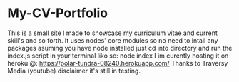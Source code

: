 # My-CV-Portfolio
This is a small site I made to showcase my curriculum vitae and current skill's and so forth.
It uses nodes' core modules so no need to intall any packages
asuming you have node installed 
just cd into directory 
and run the index.js script in your terminal
liko so:    node index
I im curently hosting it on heroku @: https://polar-tundra-08240.herokuapp.com/ Thanks to Traversy Media (youtube)
disclaimer it's still in testing.
